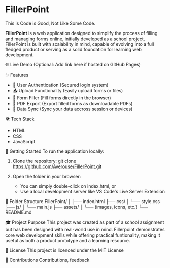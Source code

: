 # FillerPoint

This is Code is Good, Not Like Some Code.

**FillerPoint** is a web application designed to simplify the process of filling and managing forms online, initially developed as a school project, FillerPoint is built with scalability in mind, capable of evolving into a full fledged product or serving as a solid foundation for learning web development.

🌐 Live Demo
(Optional: Add link here if hosted on GitHub Pages)

✨ Features
- 🔐 User Authentication (Secured login system)
- 📤 Upload Functionality (Easily upload forms or files)
- 📝 Form Filler (Fill forms directly in the browser)
- 📄 PDF Export (Export filled forms as downloadable PDFs)
- 🔄 Data Sync (Sync your data accross session or devices)

🛠️ Tech Stack
- HTML
- CSS
- JavaScript

🚀 Getting Started
To run the application locally:

1. Clone the repository:
    git clone <https://github.com/Averouse/FillerPoint.git>

2. Open the folder in your browser:
    - You can simply double-click on index.html, or
    - Use a local development server like VS Code's Live Server Extension

📁 Folder Structure
FillerPoint/
│
├── index.html
├── css/
│   └── style.css
├── js/
│   └── main.js
├── assets/
│   └── (images, icons, etc.)
└── README.md

🎓 Project Purpose
This project was created as part of a school assignment but has been designed with real-world use in mind.
Fillerpoint demonstrates core web development skills while offering practical funtionality, making it useful
as both a product prototype and a learning resource.

📜 License
This project is licenced under the MIT License

🤝 Contributions
Contributions,  feedback